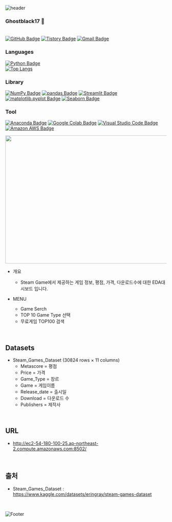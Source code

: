 ![header](https://capsule-render.vercel.app/api?type=Waving&color=0:fc00ff,100:00dbde&height=220&section=header&text=Steam%20Game&fontSize=100&&fontColor=f7f5f5&animation=fadeIn)
<br/>
### Ghostblack17 :gem: <br/><br/>
[![GitHub Badge](https://img.shields.io/badge/GitHub-181717?style=flat&logo=GitHub&logoColor=white)](https://github.com/Ghostblack17)
[![Tistory Badge](https://img.shields.io/badge/TSTORY-555263?style=flat&logoColor=white)](https://ghostwing17.tistory.com/)
[![Gmail Badge](https://img.shields.io/badge/Gmail-D14836?style=flat&logo=Gmail&logoColor=white)](mailto:dreamguy89@gmail.com)
<br/>

### Languages
[![Python Badge](https://img.shields.io/badge/Python-3776AB?style=flat&logo=Python&logoColor=white)](https://www.python.org/downloads/)
<br/>
[![Top Langs](https://github-readme-stats.vercel.app/api/top-langs/?username=graphene911&layout=compact&theme=tokyonight&langs_count=8)](https://github.com/anuraghazra/github-readme-stats)
<br/>
### Library
[![NumPy Badge](https://img.shields.io/badge/NumPy-013243?style=flat&logo=NumPy&logoColor=white)](https://numpy.org/install/)
[![pandas Badge](https://img.shields.io/badge/pandas-150458?style=flat&logo=pandas&logoColor=white)](https://pandas.pydata.org/)
[![Streamlit Badge](https://img.shields.io/badge/Streamlit-FF4B4B?style=flat&logo=Streamlit&logoColor=white)](https://streamlit.io/)
[![matplotlib.pyplot Badge](https://img.shields.io/badge/matplotlib.pyplot-F7931E?style=flat&logo=matplotlib.pyplot&logoColor=white)](https://matplotlib.org/stable/users/installing/index.html)
[![Seaborn Badge](https://img.shields.io/badge/Seaborn-232F3E?style=flat&logo=Seaborn&logoColor=white)](https://seaborn.pydata.org/installing.html)
<br/>
### Tool
[![Anaconda Badge](https://img.shields.io/badge/Anaconda-44A833?style=flat&logo=Anaconda&logoColor=white)](https://www.anaconda.com/products/distribution)
[![Google Colab Badge](https://img.shields.io/badge/Google%20Colab-F9AB00?style=flat&logo=Google%20Colab&logoColor=white)](https://colab.research.google.com/?hl=ko)
[![Visual Studio Code Badge](https://img.shields.io/badge/Visual%20Studio%20Code-007ACC?style=flat&logo=Visual%20Studio%20Code&logoColor=white)](https://code.visualstudio.com/download)
[![Amazon AWS Badge](https://img.shields.io/badge/Amazon%20AWS-232F3E?style=flat&logo=Amazon%20AWS&logoColor=white)](https://aws.amazon.com/ko/console/)

<img src=https://user-images.githubusercontent.com/105832364/172336299-9d62d530-4560-4f60-bb51-456003cf04f2.jpg width="855" height="400"/><br/>
  - 개요
    - Steam Game에서 제공하는 게임 정보, 평점, 가격, 다운로드수에 대한 EDA대시보드 입니다.
  
  - MENU
    - Game Serch
    - TOP 10 Game Type 선택
    - 무료게임 TOP100 검색

<br/>

## Datasets
  - Steam_Games_Dataset (30824 rows × 11 columns)
    - Metascore = 평점
    - Price = 가격
    - Game_Type = 장르
    - Game = 게임이름
    - Release_date = 출시일
    - Download = 다운로드 수
    - Publishers = 제작사

<br/>

## URL
  - http://ec2-54-180-100-25.ap-northeast-2.compute.amazonaws.com:8502/


<br/>

## 출처
  - Steam_Games_Dataset : https://www.kaggle.com/datasets/eringray/steam-games-dataset
<br/>

![Footer](https://capsule-render.vercel.app/api?type=waving&color=0:00dbde,100:fc00ff&height=100&section=footer)
